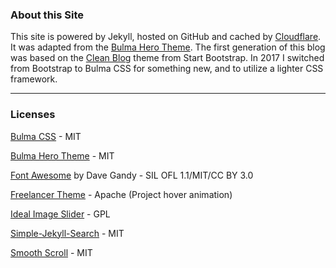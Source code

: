 ### About this Site
This site is powered by Jekyll, hosted on GitHub and cached by [Cloudflare](https://www.cloudflare.com/). It was adapted from the [Bulma Hero Theme](https://dansup.github.io/bulma-templates/). The first generation of this blog was based on the [Clean Blog](https://github.com/BlackrockDigital/startbootstrap-clean-blog-jekyll) theme from Start Bootstrap. In 2017 I switched from Bootstrap to Bulma CSS for something new, and to utilize a lighter CSS framework.

***

### Licenses

[Bulma CSS](http://bulma.io/) - MIT

[Bulma Hero Theme](https://dansup.github.io/bulma-templates/) - MIT

[Font Awesome](http://fontawesome.io) by Dave Gandy - SIL OFL 1.1/MIT/CC BY 3.0

[Freelancer Theme](https://github.com/jeromelachaud/freelancer-theme) - Apache (Project hover animation)

[Ideal Image Slider](https://github.com/Codeinwp/Ideal-Image-Slider-JS) - GPL

[Simple-Jekyll-Search](https://github.com/christian-fei/Simple-Jekyll-Search) - MIT

[Smooth Scroll](https://github.com/cferdinandi/smooth-scroll) - MIT
